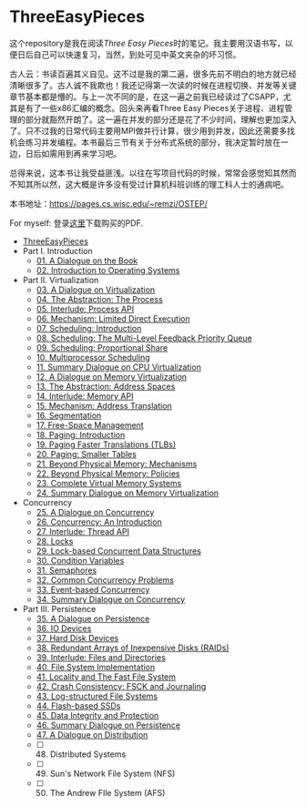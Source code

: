 # ThreeEasyPieces
这个repository是我在阅读*Three Easy Pieces*时的笔记。我主要用汉语书写，以便日后自己可以快速复习，当然，到处可见中英文夹杂的坏习惯。

古人云：书读百遍其义自见。这不过是我的第二遍，很多先前不明白的地方就已经清晰很多了。古人诚不我欺也！我还记得第一次读的时候在进程切换、并发等关键章节基本都是懵的。与上一次不同的是，在这一遍之前我已经读过了CSAPP，尤其是有了一些x86汇编的概念。回头来再看Three Easy Pieces关于进程、进程管理的部分就豁然开朗了。这一遍在并发的部分还是花了不少时间，理解也更加深入了。只不过我的日常代码主要用MPI做并行计算，很少用到并发，因此还需要多找机会练习并发编程。本书最后三节有关于分布式系统的部分，我决定暂时放在一边，日后如需用到再来学习吧。

总得来说，这本书让我受益匪浅。以往在写项目代码的时候，常常会感觉知其然而不知其所以然，这大概是许多没有受过计算机科班训练的理工科人士的通病吧。

本书地址：https://pages.cs.wisc.edu/~remzi/OSTEP/

For myself: 登录[这里](https://gumroad.com/library)下载购买的PDF.

- [ThreeEasyPieces](#threeeasypieces)
- Part I. Introduction
  - [01. A Dialogue on the Book](part0-intro/lecture01/README.md)
  - [02. Introduction to Operating Systems](part0-intro/lecture02/README.md)
- Part II. Virtualization
  - [03. A Dialogue on Virtualization](part1-virtualization/lecture03/README.md)
  - [04. The Abstraction: The Process](part1-virtualization/lecture04/homework/README.md)
  - [05. Interlude: Process API](part1-virtualization/lecture05/REAME.md)
  - [06. Mechanism: Limited Direct Execution](part1-virtualization/lecture06/README.md)
  - [07. Scheduling: Introduction](part1-virtualization/lecture07/homework/README.md)
  - [08. Scheduling: The Multi-Level Feedback Priority Queue](part1-virtualization/lecture08/README.md)
  - [09. Scheduling: Proportional Share](part1-virtualization/lecture09/README.md)
  - [10. Multiprocessor Scheduling](part1-virtualization/lecture10/README.md)
  - [11. Summary Dialogue on CPU Virtualization](part1-virtualization/lecture11/README.md)
  - [12. A Dialogue on Memory Virtualization](part1-virtualization/lecture12/README.md)
  - [13. The Abstraction: Address Spaces](part1-virtualization/lecture13/README.md)
  - [14. Interlude: Memory API](part1-virtualization/lecture14/README.md)
  - [15. Mechanism: Address Translation](part1-virtualization/lecture15/README.md)
  - [16. Segmentation](part1-virtualization/lecture16/README.md)
  - [17. Free-Space Management](part1-virtualization/lecture17/README.md)
  - [18. Paging: Introduction](part1-virtualization/lecture18/README.md)
  - [19. Paging Faster Translations (TLBs)](part1-virtualization/lecture19/README.md)
  - [20. Paging: Smaller Tables](part1-virtualization/lecture20/README.md)
  - [21. Beyond Physical Memory: Mechanisms](part1-virtualization/lecture21/README.md)
  - [22. Beyond Physical Memory: Policies](part1-virtualization/lecture22/README.md)
  - [23. Complete Virtual Memory Systems](part1-virtualization/lecture23/README.md)
  - [24. Summary Dialogue on Memory Virtualization](part1-virtualization/lecture24/README.md)
- Concurrency
  - [25. A Dialogue on Concurrency](part2-concurrency/lecture25/README.md)
  - [26. Concurrency: An Introduction](part2-concurrency/lecture26/README.md)
  - [27. Interlude: Thread API](part2-concurrency/lecture27/README.md)
  - [28. Locks](part2-concurrency/lecture28/README.md)
  - [29. Lock-based Concurrent Data Structures](part2-concurrency/lecture29/README.md)
  - [30. Condition Variables](part2-concurrency/lecture30/README.md)
  - [31. Semaphores](part2-concurrency/lecture31/README.md)
  - [32. Common Concurrency Problems](part2-concurrency/lecture32/README.md)
  - [33. Event-based Concurrency](part2-concurrency/lecture33/README.md)
  - [34. Summary Dialogue on Concurrency](part2-concurrency/lecture34/README.md)
- Part III. Persistence
  - [35. A Dialogue on Persistence](part3-persistence/lecture35/README.md)
  - [36. IO Devices](part3-persistence/lecture36/README.md)
  - [37. Hard Disk Devices](part3-persistence/lecture37/README.md)
  - [38. Redundant Arrays of Inexpensive Disks (RAIDs)](part3-persistence/lecture38/README.md)
  - [39. Interlude: Files and Directories](part3-persistence/lecture39/README.md)
  - [40. File System Implementation](part3-persistence/lecture40/README.md)
  - [41. Locality and The Fast File System](part3-persistence/lecture41/README.md)
  - [42. Crash Consistency: FSCK and Journaling](part3-persistence/lecture42/README.md)
  - [43. Log-structured File Systems](part3-persistence/lecture43/README.md)
  - [44. Flash-based SSDs](part3-persistence/lecture44/README.md)
  - [45. Data Integrity and Protection](part3-persistence/lecture45/README.md)
  - [46. Summary Dialogue on Persistence](part3-persistence/lecture46/README.md)
  - [47. A Dialogue on Distribution](part3-persistence/lecture47/README.md)
  - [ ] 48. Distributed Systems
  - [ ] 49. Sun's Network File System (NFS)
  - [ ] 50. The Andrew FIle System (AFS)